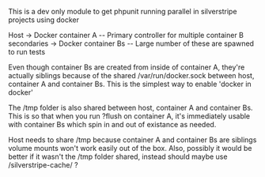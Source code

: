 This is a dev only module to get phpunit running parallel in silverstripe projects using docker

Host
-> Docker container A  -- Primary controller for multiple container B secondaries
-> Docker container Bs -- Large number of these are spawned to run tests

Even though container Bs are created from inside of container A, they're actually siblings because of the shared /var/run/docker.sock between host, container A and container Bs.  This is the simplest way to enable 'docker in docker'

The /tmp folder is also shared between host, container A and container Bs.  This is so that when you run ?flush on container A, it's immediately usable with container Bs which spin in and out of existance as needed.

Host needs to share /tmp because container A and container Bs are siblings volume mounts won't work easily out of the box.  Also, possibly it would be better if it wasn't the /tmp folder shared, instead should maybe use /silverstripe-cache/ ?
